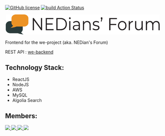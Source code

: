 [![GitHub license](https://img.shields.io/github/license/zaidakhterr/we-frontend?logo=MIT)](https://github.com/zaidakhterr/we-frontend/blob/master/LICENSE)
[![build Action Status](https://github.com/zaidakhterr/we-frontend/workflows/build/badge.svg)](https://github.com/zaidakhterr/we-frontend/actions)

<p align="center">
  <img width="500px" src="/src/Assets/logo-desktop.svg" alt="Nedian's Forum"/>
</p>

Frontend for the we-project (aka. NEDian's Forum)

REST API : [we-backend](https://github.com/zaidakhterr/we-backend)

## Technology Stack:
- ReactJS
- NodeJS
- AWS
- MySQL
- Algolia Search

## Members:
<a href="https://github.com/zaidakhterr">
  <img src="https://github.com/zaidakhterr.png?size=50">
</a>

<a href="https://github.com/AdeenaLathiya">
  <img src="https://github.com/AdeenaLathiya.png?size=50">
</a>

<a href="https://github.com/rijashaheed">
  <img src="https://github.com/rijashaheed.png?size=50">
</a>

<a href="https://github.com/syeda-anum23">
  <img src="https://github.com/syeda-anum23.png?size=50">
</a>
